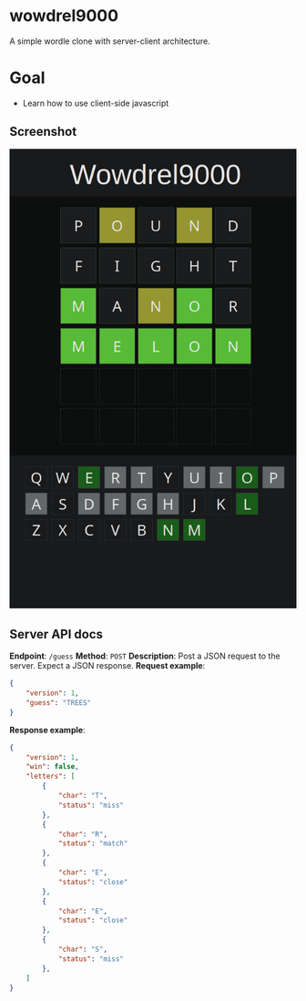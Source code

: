 # wowdrel9000
A simple wordle clone with server-client architecture.

# Goal
- Learn how to use client-side javascript

## Screenshot
![Screenshot](https://github.com/aleparuokakauppa/wowdrel9000/blob/main/data/screenshot.jpg?raw=true)

## Server API docs
**Endpoint**: `/guess`
**Method**: `POST`
**Description**: Post a JSON request to the server. Expect a JSON response.
**Request example**:
```json
{
    "version": 1,
    "guess": "TREES"
}
```
**Response example**:
```json
{
    "version": 1,
    "win": false,
    "letters": [
        {
            "char": "T",
            "status": "miss"
        },
        {
            "char": "R",
            "status": "match"
        },
        {
            "char": "E",
            "status": "close"
        },
        {
            "char": "E",
            "status": "close"
        },
        {
            "char": "S",
            "status": "miss"
        },
    ]
}
```
